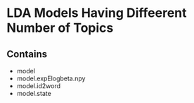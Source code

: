 # LDA Models Having Diffeerent Number of Topics
## Contains
- model
- model.expElogbeta.npy
- model.id2word
- model.state
